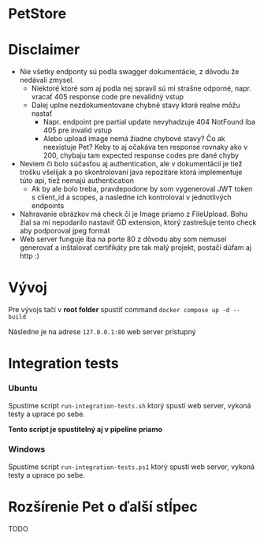 PetStore
===============================

# Disclaimer
- Nie všetky endponty sú podla swagger dokumentácie, z dôvodu že nedávali zmysel.
  - Niektoré ktoré som aj podla nej spravil sú mi strašne odporné, napr. vracať 405 response code pre nevalidný vstup
  - Dalej uplne nezdokumentovane chybné stavy ktoré realne môžu nastať
    - Napr. endpoint pre partial update nevyhadzuje 404 NotFound iba 405 pre invalid vstup
    - Alebo upload image nemá žiadne chybové stavy? Čo ak neexistuje Pet? Keby to aj očakáva ten response rovnaky ako v 200, chybaju tam expected response codes pre dané chyby
- Neviem či bolo súčasťou aj authentication, ale v dokumentácií je tiež trošku všelijak a po skontrolovaní java repozitáre ktorá implementuje túto api, tiež nemajú authentication
  - Ak by ale bolo treba, pravdepodone by som vygeneroval JWT token s client_id a scopes, a nasledne ich kontroloval v jednotlivých endpoints
- Nahravanie obrázkov má check či je Image priamo z FileUpload. Bohu žial sa mi nepodarilo nastaviť GD extension, ktorý zastrešuje tento check aby podporoval jpeg formát
- Web server funguje iba na porte 80 z dôvodu aby som nemusel generovať a inštalovať certifikáty pre tak malý projekt, postačí dúfam aj http :)

# Vývoj
Pre vývojs tačí v **root folder** spustiť command `docker compose up -d --build`

Následne je na adrese `127.0.0.1:80` web server prístupný

# Integration tests

### Ubuntu
Spustíme script `run-integration-tests.sh` ktorý spustí web server, vykoná testy a uprace po sebe.

**Tento script je spustitelný aj v pipeline priamo**

### Windows
Spustíme script `run-integration-tests.ps1` ktorý spustí web server, vykoná testy a uprace po sebe.

# Rozšírenie Pet o ďalší stĺpec
TODO
